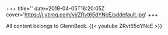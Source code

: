 +++
title=''
date=2019-04-05T16:20:05Z
cover='https://i.ytimg.com/vi/ZRvt65dYNcE/sddefault.jpg'
+++

All content belongs to GlennBeck.
{{< youtube ZRvt65dYNcE >}}
